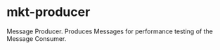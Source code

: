 # mkt-producer
Message Producer. Produces Messages for performance testing of the Message Consumer.
